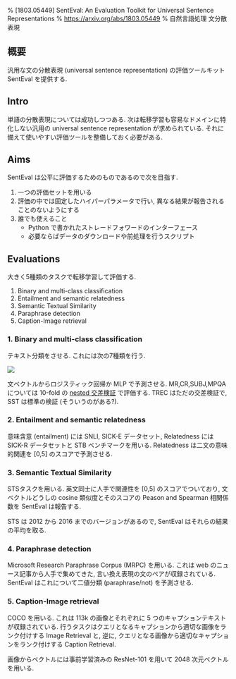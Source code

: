 % [1803.05449] SentEval: An Evaluation Toolkit for Universal Sentence Representations
% https://arxiv.org/abs/1803.05449
% 自然言語処理 文分散表現

## 概要

汎用な文の分散表現 (universal sentence representation) の評価ツールキット SentEval を提供する.

## Intro

単語の分散表現については成功しつつある.
次は転移学習も容易なドメインに特化しない汎用の universal sentence representation が求められている.
それに備えて使いやすい評価ツールを整備しておく必要がある.

## Aims

SentEval は公平に評価するためのものであるので次を目指す.

1. 一つの評価セットを用いる
1. 評価の中では固定したハイパーパラメータで行い, 異なる結果が報告されることのないようにする
1. 誰でも使えること
    - Python で書かれたストレードフォワードのインターフェース
    - 必要ならばデータのダウンロードや前処理を行うスクリプト

## Evaluations

大きく5種類のタスクで転移学習して評価する.

1. Binary and multi-class classification
2. Entailment and semantic relatedness
3. Semantic Textual Similarity
4. Paraphrase detection
5. Caption-Image retrieval

### 1. Binary and multi-class classification

テキスト分類をさせる.
これには次の7種類を行う.

![](https://i.imgur.com/KTOgnso.png)

文ベクトルからロジスティック回帰か MLP で予測させる.
MR,CR,SUBJ,MPQAについては 10-fold の [nested 交差検証](https://blog.amedama.jp/entry/2018/07/23/084500) で評価する.
TREC はただの交差検証で, SST は標準の検証 (そういうのがある?).

### 2. Entailment and semantic relatedness

意味含意 (entailment) には SNLI, SICK-E データセット,
Relatedness には SICK-R データセットと STB ベンチマークを用いる.
Relatedness は二文の意味的関連を [0,5] のスコアで予測させる.

### 3. Semantic Textual Similarity

STSタスクを用いる.
英文同士に人手で関連性を [0,5] のスコアでついており,
文ベクトルどうしの cosine 類似度とそのスコアの Peason and Spearman 相関係数を SentEval は報告する.

STS は 2012 から 2016 までのバージョンがあるので, SentEval はそれらの結果の平均を取る.

### 4. Paraphrase detection

Microsoft Research Paraphrase Corpus (MRPC) を用いる.
これは web のニュース記事から人手で集めてきた, 言い換え表現の文のペアが収録されている.
SentEval はこれについて二値分類 (paraphrase/not) を予測させる.

### 5. Caption-Image retrieval

COCO を用いる.
これは 113k の画像とそれぞれに 5 つのキャプションテキストが収録されている.
行うタスクはクエリとなるキャプションから適切な画像をランク付けする Image Retrieval と,
逆に, クエリとなる画像から適切なキャプションをランク付けする Caption Retrieval.

画像からベクトルには事前学習済みの ResNet-101 を用いて 2048 次元ベクトルを用いる.
